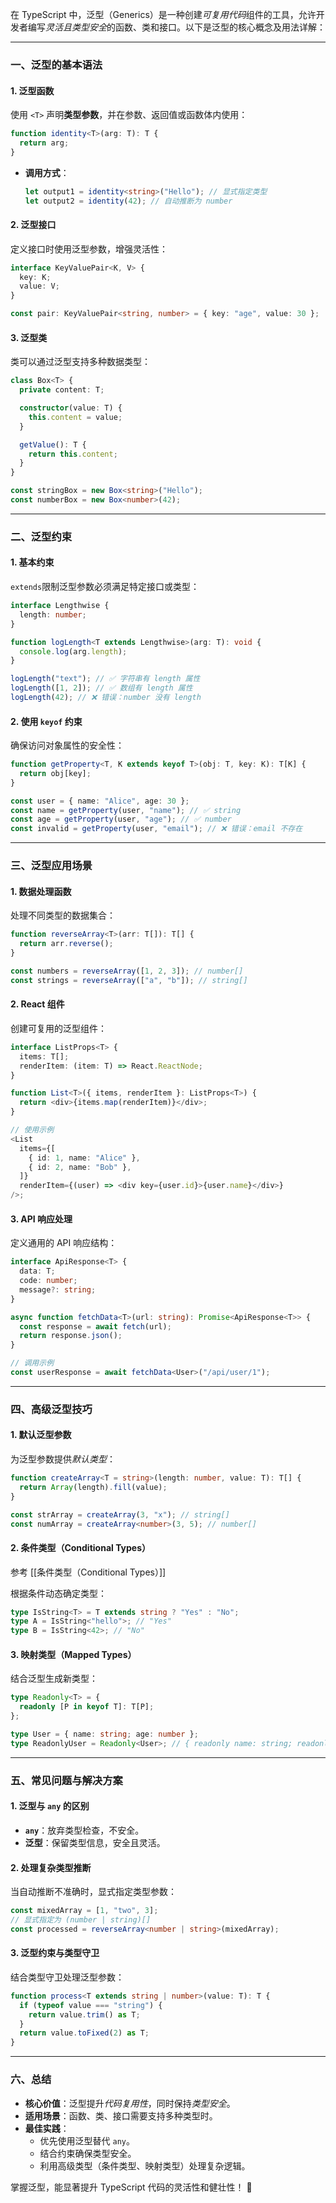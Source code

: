 
在 TypeScript 中，泛型（Generics）是一种创建*可复用代码*组件的工具，允许开发者编写*灵活且类型安全*的函数、类和接口。以下是泛型的核心概念及用法详解：

---

### 一、泛型的基本语法

#### 1. **泛型函数**

使用 `<T>` 声明**类型参数**，并在参数、返回值或函数体内使用：

```typescript
function identity<T>(arg: T): T {
  return arg;
}
```

- **调用方式**：
  ```typescript
  let output1 = identity<string>("Hello"); // 显式指定类型
  let output2 = identity(42); // 自动推断为 number
  ```

#### 2. **泛型接口**

定义接口时使用泛型参数，增强灵活性：

```typescript
interface KeyValuePair<K, V> {
  key: K;
  value: V;
}

const pair: KeyValuePair<string, number> = { key: "age", value: 30 };
```

#### 3. **泛型类**

类可以通过泛型支持多种数据类型：

```typescript
class Box<T> {
  private content: T;

  constructor(value: T) {
    this.content = value;
  }

  getValue(): T {
    return this.content;
  }
}

const stringBox = new Box<string>("Hello");
const numberBox = new Box<number>(42);
```

---

### 二、泛型约束

#### 1. **基本约束**

`extends`限制泛型参数必须满足特定接口或类型：

```typescript
interface Lengthwise {
  length: number;
}

function logLength<T extends Lengthwise>(arg: T): void {
  console.log(arg.length);
}

logLength("text"); // ✅ 字符串有 length 属性
logLength([1, 2]); // ✅ 数组有 length 属性
logLength(42); // ❌ 错误：number 没有 length
```

#### 2. **使用 `keyof` 约束**

确保访问对象属性的安全性：

```typescript
function getProperty<T, K extends keyof T>(obj: T, key: K): T[K] {
  return obj[key];
}

const user = { name: "Alice", age: 30 };
const name = getProperty(user, "name"); // ✅ string
const age = getProperty(user, "age"); // ✅ number
const invalid = getProperty(user, "email"); // ❌ 错误：email 不存在
```

---

### 三、泛型应用场景

#### 1. **数据处理函数**

处理不同类型的数据集合：

```typescript
function reverseArray<T>(arr: T[]): T[] {
  return arr.reverse();
}

const numbers = reverseArray([1, 2, 3]); // number[]
const strings = reverseArray(["a", "b"]); // string[]
```

#### 2. **React 组件**

创建可复用的泛型组件：

```typescript
interface ListProps<T> {
  items: T[];
  renderItem: (item: T) => React.ReactNode;
}

function List<T>({ items, renderItem }: ListProps<T>) {
  return <div>{items.map(renderItem)}</div>;
}

// 使用示例
<List
  items={[
    { id: 1, name: "Alice" },
    { id: 2, name: "Bob" },
  ]}
  renderItem={(user) => <div key={user.id}>{user.name}</div>}
/>;
```

#### 3. **API 响应处理**

定义通用的 API 响应结构：

```typescript
interface ApiResponse<T> {
  data: T;
  code: number;
  message?: string;
}

async function fetchData<T>(url: string): Promise<ApiResponse<T>> {
  const response = await fetch(url);
  return response.json();
}

// 调用示例
const userResponse = await fetchData<User>("/api/user/1");
```

---

### 四、高级泛型技巧

#### 1. **默认泛型参数**

为泛型参数提供*默认类型*：

```typescript
function createArray<T = string>(length: number, value: T): T[] {
  return Array(length).fill(value);
}

const strArray = createArray(3, "x"); // string[]
const numArray = createArray<number>(3, 5); // number[]
```

#### 2. **条件类型（Conditional Types）**
参考 [[条件类型（Conditional Types）]]

根据条件动态确定类型：

```typescript
type IsString<T> = T extends string ? "Yes" : "No";
type A = IsString<"hello">; // "Yes"
type B = IsString<42>; // "No"
```

#### 3. **映射类型（Mapped Types）**

结合泛型生成新类型：

```typescript
type Readonly<T> = {
  readonly [P in keyof T]: T[P];
};

type User = { name: string; age: number };
type ReadonlyUser = Readonly<User>; // { readonly name: string; readonly age: number }
```

---

### 五、常见问题与解决方案

#### 1. **泛型与 `any` 的区别**

- **`any`**：放弃类型检查，不安全。
- **泛型**：保留类型信息，安全且灵活。

#### 2. **处理复杂类型推断**

当自动推断不准确时，显式指定类型参数：

```typescript
const mixedArray = [1, "two", 3];
// 显式指定为 (number | string)[]
const processed = reverseArray<number | string>(mixedArray);
```

#### 3. **泛型约束与类型守卫**

结合类型守卫处理泛型参数：

```typescript
function process<T extends string | number>(value: T): T {
  if (typeof value === "string") {
    return value.trim() as T;
  }
  return value.toFixed(2) as T;
}
```

---

### 六、总结

- **核心价值**：泛型提升*代码复用性*，同时保持*类型安全*。
- **适用场景**：函数、类、接口需要支持多种类型时。
- **最佳实践**：
  - 优先使用泛型替代 `any`。
  - 结合约束确保类型安全。
  - 利用高级类型（条件类型、映射类型）处理复杂逻辑。

掌握泛型，能显著提升 TypeScript 代码的灵活性和健壮性！ 🚀
